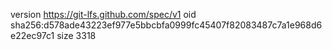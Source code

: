 version https://git-lfs.github.com/spec/v1
oid sha256:d578ade43223ef977e5bbcbfa0999fc45407f82083487c7a1e968d6e22ec97c1
size 3318
